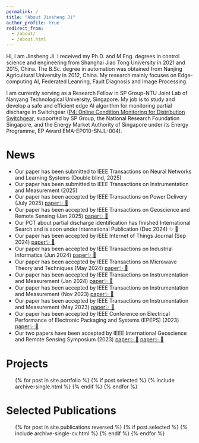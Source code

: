 ```yaml
---
permalink: /
title: "About Jinsheng Ji"
author_profile: true
redirect_from: 
  - /about/
  - /about.html
---
```

Hi, I am Jinsheng Ji. I received my Ph.D. and M.Eng. degrees in control science and engineering from Shanghai Jiao Tong University in 2021 and 2015, China. The B.Sc. degree in automation was obtained from Nanjing Agricultural University in 2012, China. My research mainly focuses on Edge-computing AI, Federated Leanring, Fault Diagnosis and Image Processing.
  
I am currently serving as a Research Fellow in SP Group-NTU Joint Lab of Nanyang Technological University, Singapore. My job is to study and develop a safe and efficient edge AI algorithm for monitoring partial discharge in Switchgear ([P4: Online Condition Monitoring for Distribution Switchgear](https://www.ntu.edu.sg/spgroup-ntu/research-focus/thrust-c---project-4), supported by SP Group, the National Research Foundation Singapore, and the Energy Market Authority of Singapore under its Energy Programme, EP Award EMA-EP010-SNJL-004). 

News
======
* Our paper has been submitted to IEEE Transactions on Neural Networks and Learning Systems (Double blind, 2025)
* Our paper has been submitted to IEEE Transactions on Instrumentation and Measurement (2025)
* Our paper has been accepted by IEEE Transactions on Power Delivery (July 2025) [paper:sparkles: :rocket:](https://ieeexplore.ieee.org/document/11085129)
* Our paper has been accepted by IEEE Transactions on Geoscience and Remote Sensing (Jan 2025) [paper:sparkles: :rocket:](https://ieeexplore.ieee.org/document/10847778)
* Our PCT about partial discharge identification has finished International Search and is soon under International Publication (Dec 2024) :sparkles: :rocket:
* Our paper has been accepted by IEEE Internet of Things Journal (Sep 2024) [paper:sparkles: :rocket:](https://ieeexplore.ieee.org/document/10684776)
* Our paper has been accepted by IEEE Transactions on Industrial Informatics (Jun 2024) [paper:sparkles: :rocket:](https://ieeexplore.ieee.org/document/10569991)
* Our paper has been accepted by IEEE Transactions on Microwave Theory and Techniques (May 2024) [paper:sparkles: :rocket:](https://ieeexplore.ieee.org/document/10522489)
* Our paper has been accepted by IEEE Transactions on Instrumentation and Measurement (Jan 2024) [paper:sparkles: :rocket:](https://ieeexplore.ieee.org/document/10384445)
* Our paper has been accepted by IEEE Transactions on Instrumentation and Measurement (Nov 2023) [paper:sparkles: :rocket:](https://ieeexplore.ieee.org/document/10328632)
* Our paper has been accepted by IEEE Transactions on Instrumentation and Measurement (May 2023) [paper:sparkles: :rocket:](https://ieeexplore.ieee.org/document/10129983)
* Our paper has been accepted by IEEE Conference on Electrical Performance of Electronic Packaging and Systems (EPEPS) (2023) [paper:sparkles: :rocket:](https://ieeexplore.ieee.org/document/10314925)
* Our two papers have been accepted by IEEE International Geoscience and Remote Sensing Symposium (2023) [paper:sparkles: :rocket:](https://ieeexplore.ieee.org/document/10282366) [paper:sparkles: :rocket:](https://ieeexplore.ieee.org/document/10281715)

Projects
====== 
  <ul>{% for post in site.portfolio %}
	{% if post.selected %}
		{% include archive-single.html %}
	{% endif %}
  {% endfor %}</ul>
  
Selected Publications
======
  <ul>{% for post in site.publications reversed %}
	{% if post.selected %}
		{% include archive-single-cv.html %}
	{% endif %}
  {% endfor %}</ul>

